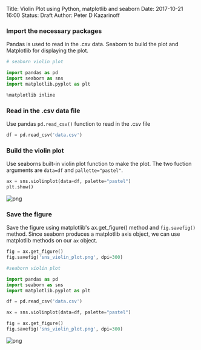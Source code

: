 Title: Violin Plot using Python, matplotlib and seaborn
Date: 2017-10-21 16:00
Status: Draft
Author: Peter D Kazarinoff

### Import the necessary packages
Pandas is used to read in the .csv data. Seaborn to build the plot and Matplotlib for displaying the plot.


```python
# seaborn violin plot

import pandas as pd
import seaborn as sns
import matplotlib.pyplot as plt
```


```python
%matplotlib inline
```

### Read in the .csv data file
Use pandas ```pd.read_csv()``` function to read in the .csv file


```python
df = pd.read_csv('data.csv')
```

### Build the violin plot
Use seaborns built-in violin plot function to make the plot. The two fuction arguments are ```data=df``` and ```pallette="pastel"```.


```python
ax = sns.violinplot(data=df, palette="pastel")
plt.show()
```


![png]({filename}/images/output_7_0.png)


### Save the figure
Save the figure using matplotlib's ax.get_figure() method and ```fig.savefig()``` method. Since seaborn produces a matplotlib axis object, we can use matplotlib methods on our ```ax``` object. 


```python
fig = ax.get_figure()
fig.savefig('sns_violin_plot.png', dpi=300)
```


```python
#seaborn violin plot

import pandas as pd
import seaborn as sns
import matplotlib.pyplot as plt

df = pd.read_csv('data.csv')

ax = sns.violinplot(data=df, palette="pastel")

fig = ax.get_figure()
fig.savefig('sns_violin_plot.png', dpi=300)
```


![png]({filename}/images/output_10_0.png)